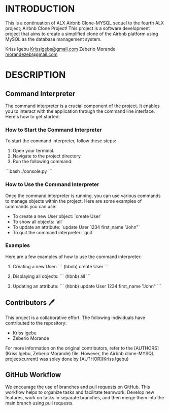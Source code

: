   <h1>INTRODUCTION</h1>
</p>
This is a continuation of ALX Airbnb Clone-MYSQL sequel to the fourth  ALX project; Airbnb Clone Project! This project is a software development project that aims to create a simplified clone of the Airbnb platform using MySQL as the database management system.
<p align="center">

Kriss Igebu <Krissigebs@gmail.com>
Zeberio Morande <morandezeb@gmail.com> 
<p align="center">


  <h1>DESCRIPTION</h1>
</p>

## Command Interpreter

The command interpreter is a crucial component of the project. It enables you to interact with the application through the command line interface. Here's how to get started:

### How to Start the Command Interpreter

To start the command interpreter, follow these steps:

1. Open your terminal.
2. Navigate to the project directory.
3. Run the following command:

\`\`\`bash
./console.py
\`\`\`

### How to Use the Command Interpreter

Once the command interpreter is running, you can use various commands to manage objects within the project. Here are some examples of commands you can use:

- To create a new User object: \`create User\`
- To show all objects: \`all\`
- To update an attribute: \`update User 1234 first_name \"John\"\`
- To quit the command interpreter: \`quit\`

### Examples

Here are a few examples of how to use the command interpreter:

1. Creating a new User:
   \`\`\`
   (hbnb) create User
   \`\`\`

2. Displaying all objects:
   \`\`\`
   (hbnb) all
   \`\`\`

3. Updating an attribute:
   \`\`\`
   (hbnb) update User 1234 first_name \"John\"
   \`\`\`

## Contributors 🖊️

This project is a collaborative effort. The following individuals have contributed to the repository:

- Kriss Igebu
- Zeberio Morande 

For more information on the original contributors, refer to the [AUTHORS](Kriss Igebu, Zeberio Morande) file.
However, the Airbnb clone-MYSQL project(current) was soley done by [AUTHOR](Kriss Igebu)

## GitHub Workflow

We encourage the use of branches and pull requests on GitHub. This workflow helps to organize tasks and facilitate teamwork. Develop new features, work on tasks in separate branches, and then merge them into the main branch using pull requests.
